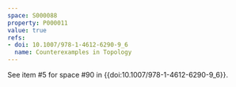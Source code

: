 ```yaml
---
space: S000088
property: P000011
value: true
refs:
- doi: 10.1007/978-1-4612-6290-9_6
  name: Counterexamples in Topology
---
```


See item #5 for space #90 in {{doi:10.1007/978-1-4612-6290-9_6}}.

